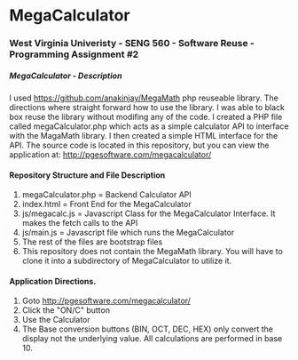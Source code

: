 # MegaCalculator 

### West Virginia Univeristy - SENG 560 - Software Reuse - Programming Assignment #2

##### MegaCalculator - Description

I used https://github.com/anakinjay/MegaMath php reuseable library.  The directions where straight forward how to use the library.  I was able to black box reuse the library without modifing any of the code.  I created a PHP file called megaCalculator.php which acts as a simple calculator API to interface with the MagaMath library.  I then created a simple HTML interface for the API.  The source code is located in this repository, but you can view the application at:  http://pgesoftware.com/megacalculator/

#### Repository Structure and File Description
1. megaCalculator.php = Backend Calculator API
2. index.html = Front End for the MegaCalculator
3. js/megacalc.js = Javascript Class for the MegaCalculator Interface.  It makes the fetch calls to the API
4. js/main.js = Javascript file which runs the MegaCalculator
5. The rest of the files are bootstrap files
6. This repository does not contain the MegaMath library.  You will have to clone it into a subdirectory of MegaCalculator to utilize it.

#### Application Directions.  

1. Goto http://pgesoftware.com/megacalculator/
2. Click the "ON/C" button
3. Use the Calculator
4. The Base conversion buttons (BIN, OCT, DEC, HEX) only convert the display not the underlying value.  All calculations are performed in base 10.

